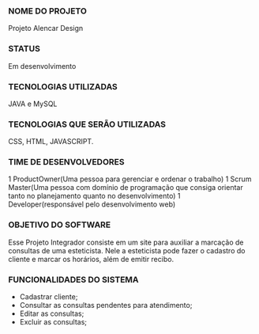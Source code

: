 ### NOME DO PROJETO

 Projeto Alencar Design

### STATUS
Em desenvolvimento 
 
### TECNOLOGIAS UTILIZADAS 
 JAVA e MySQL

### TECNOLOGIAS QUE SERÃO UTILIZADAS
CSS, HTML, JAVASCRIPT.

### TIME DE DESENVOLVEDORES
1 ProductOwner(Uma pessoa para gerenciar e ordenar o trabalho)
1 Scrum Master(Uma pessoa com domínio de programação que consiga orientar tanto no planejamento quanto no desenvolvimento)
1 Developer(responsável pelo desenvolvimento web)

### OBJETIVO DO SOFTWARE 
Esse Projeto Integrador consiste em um site para auxiliar a marcação de consultas de uma esteticista. Nele a esteticista pode fazer o cadastro do cliente e marcar os horários, além de emitir recibo.

### FUNCIONALIDADES DO SISTEMA
* Cadastrar cliente;
* Consultar as consultas pendentes para atendimento;
* Editar as consultas;
* Excluir as consultas;


 
